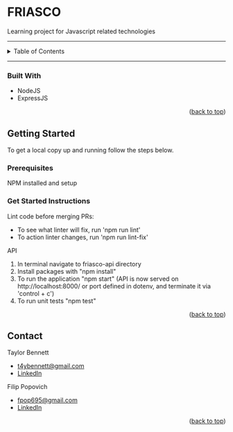 <!-- Improved compatibility of back to top link: See: https://github.com/othneildrew/Best-README-Template/pull/73 -->
<a name="readme-top"></a>
<!--
*** Thanks for checking out the Best-README-Template. If you have a suggestion
*** that would make this better, please fork the repo and create a pull request
*** or simply open an issue with the tag "enhancement".
*** Don't forget to give the project a star!
*** Thanks again! Now go create something AMAZING! :D
-->


<!-- PROJECT LOGO -->
# FRIASCO

Learning project for Javascript related technologies 

---

<!-- TABLE OF CONTENTS -->
<details>
  <summary>Table of Contents</summary>
  <ol>
    <li>
      <a href="#about-the-project">About The Project</a>
      <ul>
        <li><a href="#built-with">Built With</a></li>
      </ul>
    </li>
    <li><a href="#getting-started">Getting Started</a></li>
    <li><a href="#roadmap">Roadmap</a></li>
    <li><a href="#contact">Contact</a></li>
  </ol>
</details>

---

### Built With

- NodeJS
- ExpressJS

<p align="right">(<a href="#readme-top">back to top</a>)</p>


<!-- GETTING STARTED -->
## Getting Started

To get a local copy up and running follow the steps below.

### Prerequisites

NPM installed and setup

### Get Started Instructions

Lint code before merging PRs:
- To see what linter will fix, run 'npm run lint'
- To action linter changes, run 'npm run lint-fix'

API
1. In terminal navigate to friasco-api directory
2. Install packages with "npm install"
3. To run the application "npm start" (API is now served on http://localhost:8000/ or port defined in dotenv, and terminate it via 'control + c')
4. To run unit tests "npm test"

<p align="right">(<a href="#readme-top">back to top</a>)</p>


<!-- CONTACT -->
## Contact

Taylor Bennett
- t4ybennett@gmail.com
- [LinkedIn](https://www.linkedin.com/in/t4ybennett)

Filip Popovich
- fpop695@gmail.com
- [LinkedIn](https://nz.linkedin.com/in/filip-popovich-428194150)

<p align="right">(<a href="#readme-top">back to top</a>)</p>
